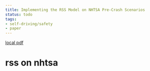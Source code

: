 ```yaml
---
title: Implementing the RSS Model on NHTSA Pre-Crash Scenarios
status: todo
tags:
- self-driving/safety
- paper
---
```


[local pdf](../../../pdfs/rss_on_nhtsa.pdf)

# rss on nhtsa
